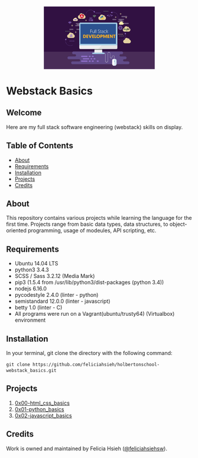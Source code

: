 <p align="center"><img src="FullStackDeveloper.jpg" width="300"></p>

# Webstack Basics

## Welcome
Here are my full stack software engineering (webstack) skills on display.

## Table of Contents
* [About](#about)
* [Requirements](#requirements)
* [Installation](#installation)
* [Projects](#projects)
* [Credits](#credits)

## About
This repository contains various projects while learning the language for the first time. Projects range from basic data types, data structures, to object-oriented programming, usage of modeules, API scripting, etc. 

## Requirements
* Ubuntu 14.04 LTS
* python3 3.4.3
* SCSS / Sass 3.2.12 (Media Mark)
* pip3 (1.5.4 from /usr/lib/python3/dist-packages (python 3.4))
* nodejs 6.16.0
* pycodestyle 2.4.0 (linter - python)
* semistandard 12.0.0 (linter - javascript)
* betty 1.0 (linter - C)
* All programs were run on a Vagrant(ubuntu/trusty64) (Virtualbox) environment

## Installation
In your terminal, git clone the directory with the following command:
```
git clone https://github.com/feliciahsieh/holbertonschool-webstack_basics.git
```

## Projects
1. [0x00-html_css_basics](./0x00-html_css_basics)
2. [0x01-python_basics](./0x01-python_basics)
3. [0x02-javascript_basics](./0x02-javascript_basics)

## Credits
Work is owned and maintained by Felicia Hsieh ([@feliciahsiehsw](https://twitter.com/feliciahsiehsw)).